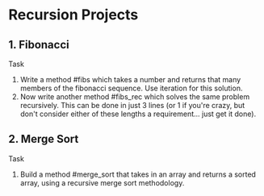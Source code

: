 # Recursion Projects

## 1. Fibonacci
Task
1. Write a method #fibs which takes a number and returns that many members of the fibonacci sequence. Use iteration for this solution.
2. Now write another method #fibs_rec which solves the same problem recursively. This can be done in just 3 lines (or 1 if you're crazy, but don't consider either of these lengths a requirement... just get it done).

## 2. Merge Sort
Task
1. Build a method #merge_sort that takes in an array and returns a sorted array, using a recursive merge sort methodology.

